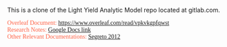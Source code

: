 <p> This is a clone of the Light Yield Analytic Model repo located at gitlab.com.</p>

<p style = 'color:tomato; text-align: left; font-family: Comic Sans MS;'> 
    Overleaf Document: 
<a href="https://www.overleaf.com/read/vpkvkgpfqwst">https://www.overleaf.com/read/vpkvkgpfqwst</a>
<br>
    Research Notes: 
<a href="https://docs.google.com/document/d/1k-8OMUld0fGFGO-Om6wp_pJkQwOL-QxgrfYoKsZIPF4/edit">Google Docs link </a>
<br>
    Other Relevant Documentations: 
<a href="https://arxiv.org/pdf/1110.6370.pdf">Segreto 2012</a>    
</p>
